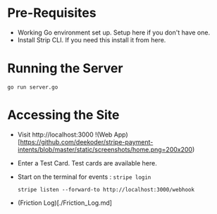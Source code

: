 # Pre-Requisites
 * Working Go environment set up. Setup here if you don't have one.
 * Install Strip CLI. If you need this install it from here.

# Running the Server
`go run server.go`
 
# Accessing the Site

* Visit http://localhost:3000
!(Web App)[https://github.com/deekoder/stripe-payment-intents/blob/master/static/screenshots/home.png=200x200)


* Enter a Test Card. Test cards are available here.
* Start on the terminal for events : 
    `stripe login`

    `stripe listen --forward-to http://localhost:3000/webhook`
* (Friction Log)[./Friction_Log.md]


